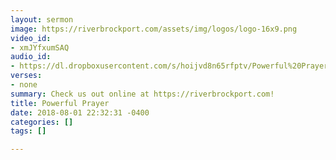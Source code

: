 ```yaml
---
layout: sermon
image: https://riverbrockport.com/assets/img/logos/logo-16x9.png
video_id:
- xmJYfxumSAQ
audio_id:
- https://dl.dropboxusercontent.com/s/hoijvd8n65rfptv/Powerful%20Prayer.mp3?dl=0
verses:
- none
summary: Check us out online at https://riverbrockport.com!
title: Powerful Prayer
date: 2018-08-01 22:32:31 -0400
categories: []
tags: []

---
```

